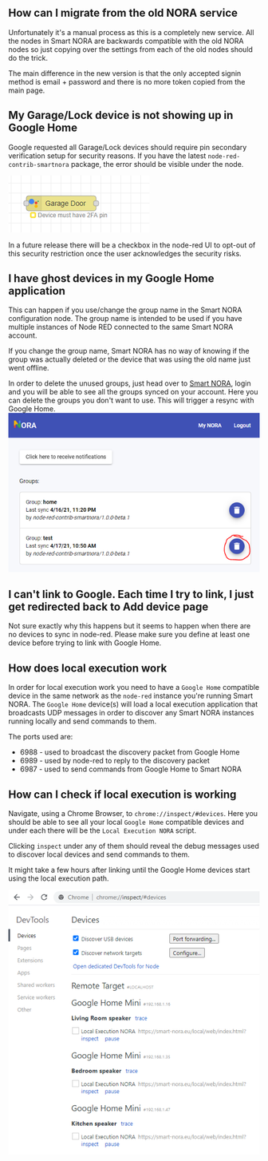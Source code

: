 ## How can I migrate from the old NORA service
Unfortunately it's a manual process as this is a completely new service.
All the nodes in Smart NORA are backwards compatible with the old NORA nodes so just copying over the settings from each of the old nodes should do the trick.

The main difference in the new version is that the only accepted signin method is email + password and there is no more token copied from the main page.

## My Garage/Lock device is not showing up in Google Home
Google requested all Garage/Lock devices should require pin secondary verification setup for security reasons. If you have the latest `node-red-contrib-smartnora` package, the error should be visible under the node.

<img src="./missing_2fa.png">

In a future release there will be a checkbox in the node-red UI to opt-out of this security restriction once the user acknowledges the security risks.

## I have ghost devices in my Google Home application
This can happen if you use/change the group name in the Smart NORA configuration node. The group name is intended to be used if you have multiple instances of Node RED connected to the same Smart NORA account.

If you change the group name, Smart NORA has no way of knowing if the group was actually deleted or the device that was using the old name just went offline.

In order to delete the unused groups, just head over to [Smart NORA](https://smart-nora.eu/my-nora), login and you will be able to see all the groups synced on your account. Here you can delete the groups you don't want to use. This will trigger a resync with Google Home.
<img src="./delete_group.png">


## I can't link to Google. Each time I try to link, I just get redirected back to Add device page
Not sure exactly why this happens but it seems to happen when there are no devices to sync in node-red. Please make sure you define at least one device before trying to link with Google Home.

## How does local execution work
In order for local execution work you need to have a `Google Home` compatible device in the same network as the `node-red` instance you're running Smart NORA. The `Google Home` device(s) will load a local execution application that broadcasts UDP messages in order to discover any Smart NORA instances running locally and send commands to them.

The ports used are:
- 6988 - used to broadcast the discovery packet from Google Home
- 6989 - used by node-red to reply to the discovery packet
- 6987 - used to send commands from Google Home to Smart NORA

## How can I check if local execution is working
Navigate, using a Chrome Browser, to `chrome://inspect/#devices`. Here you should be able to see all your local `Google Home` compatible devices and under each there will be the `Local Execution NORA` script.

Clicking `inspect` under any of them should reveal the debug messages used to discover local devices and send commands to them.

It might take a few hours after linking until the Google Home devices start using the local execution path.

<img src="./local_execution.png">